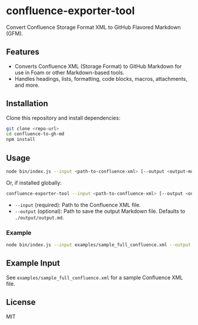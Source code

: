 # confluence-exporter-tool

Convert Confluence Storage Format XML to GitHub Flavored Markdown (GFM).

## Features
- Converts Confluence XML (Storage Format) to GitHub Markdown for use in Foam or other Markdown-based tools.
- Handles headings, lists, formatting, code blocks, macros, attachments, and more.

## Installation

Clone this repository and install dependencies:

```bash
git clone <repo-url>
cd confluence-to-gh-md
npm install
```

## Usage

```bash
node bin/index.js --input <path-to-confluence-xml> [--output <output-md-file>]
```

Or, if installed globally:

```bash
confluence-exporter-tool --input <path-to-confluence-xml> [--output <output-md-file>]
```

- `--input` (required): Path to the Confluence XML file.
- `--output` (optional): Path to save the output Markdown file. Defaults to `./output/output.md`.

### Example

```bash
node bin/index.js --input examples/sample_full_confluence.xml --output output.md
```

## Example Input
See `examples/sample_full_confluence.xml` for a sample Confluence XML file.

## License
MIT
